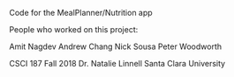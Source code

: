 Code for the MealPlanner/Nutrition app

People who worked on this project:

Amit Nagdev Andrew Chang Nick Sousa Peter Woodworth

CSCI 187
Fall 2018
Dr. Natalie Linnell
Santa Clara University
